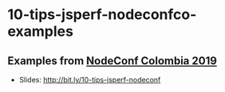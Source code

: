 # 10-tips-jsperf-nodeconfco-examples


## Examples from [NodeConf Colombia 2019](nodeconf.co)

- Slides: http://bit.ly/10-tips-jsperf-nodeconf
